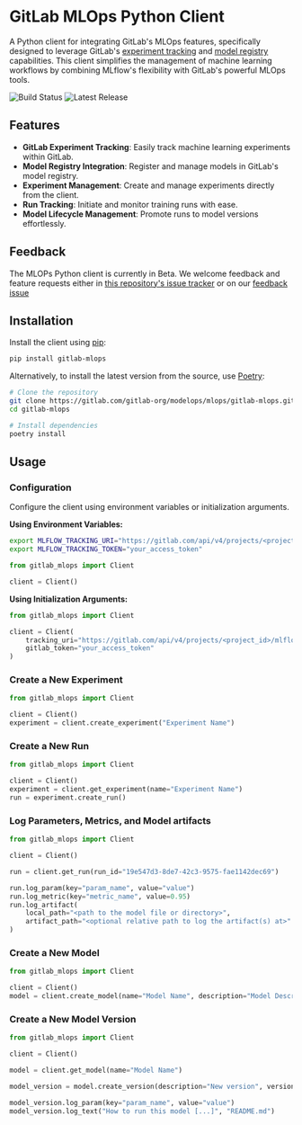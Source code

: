 # GitLab MLOps Python Client

A Python client for integrating GitLab's MLOps features, specifically designed to leverage GitLab's [experiment tracking](https://docs.gitlab.com/ee/user/project/ml/experiment_tracking/) and [model registry](https://docs.gitlab.com/ee/user/project/ml/model_registry/) capabilities. This client simplifies the management of machine learning workflows by combining MLflow's flexibility with GitLab's powerful MLOps tools.

![Build Status](https://gitlab.com/gitlab-org/modelops/mlops/gitlab-mlops/badges/main/pipeline.svg)
![Latest Release](https://img.shields.io/pypi/v/gitlab-mlops)

## Features

- **GitLab Experiment Tracking**: Easily track machine learning experiments within GitLab.
- **Model Registry Integration**: Register and manage models in GitLab's model registry.
- **Experiment Management**: Create and manage experiments directly from the client.
- **Run Tracking**: Initiate and monitor training runs with ease.
- **Model Lifecycle Management**: Promote runs to model versions effortlessly.

## Feedback

The MLOPs Python client is currently in Beta. We welcome feedback and feature requests either in [this repository's issue tracker](https://gitlab.com/gitlab-org/modelops/mlops/gitlab-mlops/-/issues/new) or on our [feedback issue](https://gitlab.com/gitlab-org/gitlab/-/issues/514543)

## Installation

Install the client using [pip](https://pip.pypa.io/):

```bash
pip install gitlab-mlops
```

Alternatively, to install the latest version from the source, use [Poetry](https://python-poetry.org/):

```bash
# Clone the repository
git clone https://gitlab.com/gitlab-org/modelops/mlops/gitlab-mlops.git
cd gitlab-mlops

# Install dependencies
poetry install
```

## Usage

### Configuration

Configure the client using environment variables or initialization arguments.

**Using Environment Variables:**

```bash
export MLFLOW_TRACKING_URI="https://gitlab.com/api/v4/projects/<project_id>/mlflow"
export MLFLOW_TRACKING_TOKEN="your_access_token"
```

```python
from gitlab_mlops import Client

client = Client()
```

**Using Initialization Arguments:**

```python
from gitlab_mlops import Client

client = Client(
    tracking_uri="https://gitlab.com/api/v4/projects/<project_id>/mlflow",
    gitlab_token="your_access_token"
)
```

### Create a New Experiment

```python
from gitlab_mlops import Client

client = Client()
experiment = client.create_experiment("Experiment Name")
```

### Create a New Run

```python
from gitlab_mlops import Client

client = Client()
experiment = client.get_experiment(name="Experiment Name")
run = experiment.create_run()
```

### Log Parameters, Metrics, and Model artifacts

```python
from gitlab_mlops import Client

client = Client()

run = client.get_run(run_id="19e547d3-8de7-42c3-9575-fae1142dec69")

run.log_param(key="param_name", value="value")
run.log_metric(key="metric_name", value=0.95)
run.log_artifact(
    local_path="<path to the model file or directory>",
    artifact_path="<optional relative path to log the artifact(s) at>"
)
```

### Create a New Model

```python
from gitlab_mlops import Client

client = Client()
model = client.create_model(name="Model Name", description="Model Description")
```

### Create a New Model Version

```python
from gitlab_mlops import Client

client = Client()

model = client.get_model(name="Model Name")

model_version = model.create_version(description="New version", version="1.0.0")

model_version.log_param(key="param_name", value="value")
model_version.log_text("How to run this model [...]", "README.md")
```
